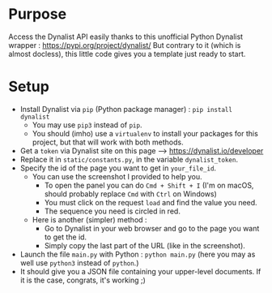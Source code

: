 # Purpose

Access the Dynalist API easily thanks to this unofficial Python Dynalist wrapper : https://pypi.org/project/dynalist/
But contrary to it (which is almost docless), this little code gives you a template just ready to start.

# Setup

- Install Dynalist via `pip` (Python package manager) : `pip install dynalist`
    - You may use `pip3` instead of `pip`.
    - You should (imho) use a `virtualenv` to install your packages for this project, but that will work with both methods.
- Get a `token` via Dynalist site on this page —> https://dynalist.io/developer
- Replace it in `static/constants.py`, in the variable `dynalist_token`.
- Specify the id of the page you want to get in `your_file_id`.
    - You can use the screenshot I provided to help you.
        - To open the panel you can do `Cmd + Shift + I` (I'm on macOS, should probably replace `Cmd` with `Ctrl` on Windows)
        - You must click on the request `load` and find the value you need.
        - The sequence you need is circled in red.
    - Here is another (simpler) method :
        - Go to Dynalist in your web browser and go to the page you want to get the id.
        - Simply copy the last part of the URL (like in the screenshot).
- Launch the file `main.py` with Python : `python main.py` (here you may as well use `python3` instead of `python`.)
- It should give you a JSON file containing your upper-level documents. If it is the case, congrats, it's working ;)